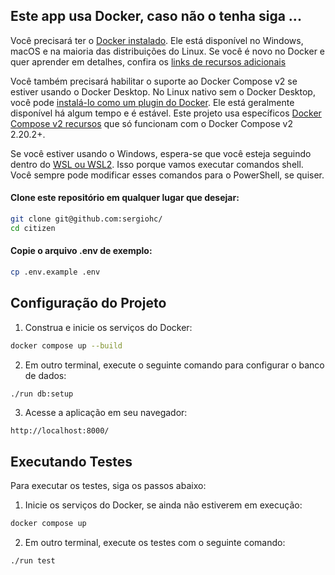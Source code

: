 ## Este app usa Docker, caso não o tenha siga ...

Você precisará ter o [Docker instalado](https://docs.docker.com/get-docker/).
Ele está disponível no Windows, macOS e na maioria das distribuições do Linux. Se você é novo no
Docker e quer aprender em detalhes, confira os [links de recursos adicionais](#aprenda-mais-sobre-docker-e-ruby-on-rails)

Você também precisará habilitar o suporte ao Docker Compose v2 se estiver usando o Docker
Desktop. No Linux nativo sem o Docker Desktop, você pode [instalá-lo como um plugin
do Docker](https://docs.docker.com/compose/install/linux/). Ele está geralmente
disponível há algum tempo e é estável. Este projeto usa específicos [Docker Compose v2 recursos](https://nickjanetakis.com/blog/optional-depends-on-with-docker-compose-v2-20-2)
que só funcionam com o Docker Compose v2 2.20.2+.

Se você estiver usando o Windows, espera-se que você esteja seguindo dentro
do [WSL ou WSL2](https://nickjanetakis.com/blog/a-linux-dev-environment-on-windows-with-wsl-2-docker-desktop-and-more).
Isso porque vamos executar comandos shell. Você sempre pode modificar
esses comandos para o PowerShell, se quiser.

#### Clone este repositório em qualquer lugar que desejar:

```sh
git clone git@github.com:sergiohc/
cd citizen
```

#### Copie o arquivo .env de exemplo:

```sh
cp .env.example .env
```

## Configuração do Projeto

1. Construa e inicie os serviços do Docker:

```bash
docker compose up --build
```

2. Em outro terminal, execute o seguinte comando para configurar o banco de dados:

```bash
./run db:setup
```

3. Acesse a aplicação em seu navegador:

```
http://localhost:8000/
```

## Executando Testes

Para executar os testes, siga os passos abaixo:

1. Inicie os serviços do Docker, se ainda não estiverem em execução:

```bash
docker compose up
```

2. Em outro terminal, execute os testes com o seguinte comando:

```bash
./run test
```
